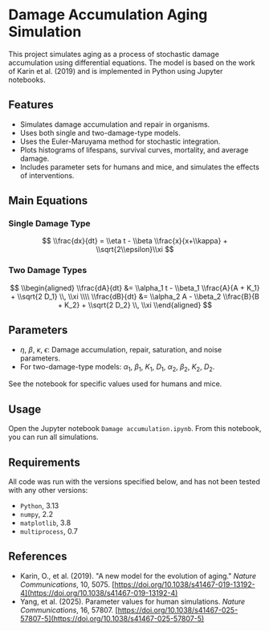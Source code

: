 # Damage Accumulation Aging Simulation

This project simulates aging as a process of stochastic damage accumulation using differential equations. The model is based on the work of Karin et al. (2019) and is implemented in Python using Jupyter notebooks.

## Features

- Simulates damage accumulation and repair in organisms.
- Uses both single and two-damage-type models.
- Uses the Euler-Maruyama method for stochastic integration.
- Plots histograms of lifespans, survival curves, mortality, and average damage.
- Includes parameter sets for humans and mice, and simulates the effects of interventions.

## Main Equations

### Single Damage Type
$$
\\frac{dx}{dt} = \\eta t - \\beta \\frac{x}{x+\\kappa} + \\sqrt{2\\epsilon}\\xi
$$

### Two Damage Types
$$
\\begin{aligned}
\\frac{dA}{dt} &= \\alpha_1 t - \\beta_1 \\frac{A}{A + K_1} + \\sqrt{2 D_1} \\, \\xi \\\\
\\frac{dB}{dt} &= \\alpha_2 A - \\beta_2 \\frac{B}{B + K_2} + \\sqrt{2 D_2} \\, \\xi
\\end{aligned}
$$

## Parameters

- $\eta$, $\beta$, $\kappa$, $\epsilon$: Damage accumulation, repair, saturation, and noise parameters.
- For two-damage-type models: $\alpha_1$, $\beta_1$, $K_1$, $D_1$, $\alpha_2$, $\beta_2$, $K_2$, $D_2$.

See the notebook for specific values used for humans and mice.

## Usage

Open the Jupyter notebook `Damage accumulation.ipynb`. From this notebook, you can run all simulations.

## Requirements

All code was run with the versions specified below, and has not been tested with any other versions:

- `Python`, 3.13
- `numpy`, 2.2
- `matplotlib`, 3.8
- `multiprocess`, 0.7

## References

- Karin, O., et al. (2019). "A new model for the evolution of aging." *Nature Communications*, 10, 5075. [https://doi.org/10.1038/s41467-019-13192-4](https://doi.org/10.1038/s41467-019-13192-4)
- Yang, et al. (2025). Parameter values for human simulations. *Nature Communications*, 16, 57807. [https://doi.org/10.1038/s41467-025-57807-5](https://doi.org/10.1038/s41467-025-57807-5)
